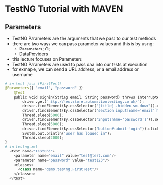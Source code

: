 # TestNG Tutorial with MAVEN

## Parameters

- TestNG Parameters are the arguments that we pass to our test methods
- there are two ways we can pass parameter values and this is by using:
	- Parameters; Or,
	- DataProviders
- this lecture focuses on Parameters
- TestNG Parameters are used to pass daa into our tests at execution
- for exmaple, we can send a URL address, or a email address or username

```python
# in test java (FirstTest)
@Parameters({ "email", "password" })
	@Test
	public void signin(String email, String password) throws InterruptedException {
		driver.get("http://teststore.automationtesting.co.uk/");
		driver.findElement(By.cssSelector("[title] .hidden-sm-down")).click();
		driver.findElement(By.cssSelector("section input[name='email']")).sendKeys(email);
		Thread.sleep(5000);
		driver.findElement(By.cssSelector("input[name='password']")).sendKeys(password);
		Thread.sleep(5000);
		driver.findElement(By.cssSelector("button#submit-login")).click();
		System.out.println("user has logged in");
		Thread.sleep(2000);
}
# in testng.xml
  <test name="TestOne">
    <parameter name="email" value="test@test.com"/>
    <parameter name="password" value="test123"/>
    <classes>
      <class name="demo.testng.FirstTest"/>
    </classes>
  </test>
```
